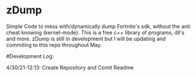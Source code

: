 # zDump

Simple Code to mess with/dynamically dump Fortnite's sdk, without the anti cheat knowing (kernel-mode). This is a free c++ library of programs, dll's and more. zDump is still in development but I will be updating and commiting to this repo throughout May.

#Development Log:

4/30/21-12:13: Create Repository and Comit Readme
